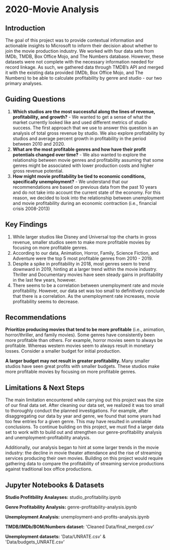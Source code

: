 # 2020-Movie Analysis

## Introduction
The goal of this project was to provide contextual information and actionable insights to Microsoft to inform their decision about whether to join the movie production industry. We worked with four data sets from IMDb, TMDB, Box Office Mojo, and The Numbers database. However, these datasets were not complete with the necessary information needed for record linkage. As such, we gathered data through TMDB’s API and merged it with the existing data provided (IMDb, Box Office Mojo, and The Numbers) to be able to calculate profitability by genre and studio - our two primary analyses.

## Guiding Questions
1. **Which studios are the most successful along the lines of revenue, profitability, and growth?** - We wanted to get a sense of what the market currently looked like and used different metrics of studio success. The first approach that we use to answer this question is an analysis of total gross revenue by studio. We also explore profitability by studios and average percent growth in profitability in the period between 2010 and 2020.
2. **What are the most profitable genres and how have their profit potentials changed over time?** - We also wanted to explore the relationship between movie genres and profitability assuming that some genres might be associated with lower production costs and higher gross revenue potential.
3. **How might movie profitability be tied to economic conditions, specifically unemployment?** - We understand that our recommendations are based on previous data from the past 10 years and do not take into account the current state of the economy. For this reason, we decided to look into the relationship between unemployment and movie profitability during an economic contraction (i.e., financial crisis 2008-2013)

## Key Findings

1. While larger studios like Disney and Universal top the charts in gross revenue, smaller studios seem to make more profitable movies by focusing on more profitable genres.
2. According to our data, Animation, Horror, Family, Science Fiction, and Adventure were the top 5 most profitable genres from 2010 - 2019.
3. Despite a spike in profitability in 2018, most genres seem to trend downward in 2019, hinting at a larger trend within the movie industry. Thriller and Documentary movies have seen steady gains in profitability in the last few years, however.
4. There seems to be a correlation between unemployment rate and movie profitability. However, our data set was too small to definitively conclude that there is a correlation. As the unemployment rate increases, movie profitability seems to decrease.

## Recommendations
**Prioritize producing movies that tend to be more profitable** (i.e., animation, horror/thriller, and family movies). Some genres have consistently been more profitable than others. For example, horror movies seem to always be profitable. Whereas western movies seem to always result in monetary losses. 
Consider a smaller budget for initial production.

**A larger budget may not result in greater profitability.** Many smaller studios have seen great profits with smaller budgets. These studios make more profitable movies by focusing on more profitable genres. 

## Limitations & Next Steps
The main limitation encountered while carrying out this project was the size of our final data set. After cleaning our data set, we realized it was too small to thoroughly conduct the planned investigations. For example, after disaggregating our data by year and genre, we found that some years had too few entries for a given genre. This may have resulted in unreliable conclusions. To continue building on this project, we must find a larger data set to work with to build out and strengthen our genre-profitability analysis and unemployment-profitability analysis. 

Additionally, our analysis began to hint at some larger trends in the movie industry: the decline in movie theater attendance and the rise of streaming services producing their own movies. Building on this project would require gathering data to compare the profitability of streaming service productions against traditional box office productions. 

## Jupyter Notebooks & Datasets
**Studio Profitbility Analayses:** studio_profitability.ipynb

**Genre Profitability Analysis:** genre-profitability-analysis.ipynb

**Unemployment Analysis:** unemployment-and-profits-analysis.ipynb

**TMDB/IMDb/BOM/Numbers dataset:** 'Cleaned Data/final_merged.csv'

**Unemployment datasets:** 'Data/UNRATE.csv' & 'Data/budgets_UNRATE.csv'

